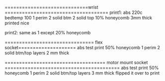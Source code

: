 =============================wrist ====================================
print1:
abs 220c
bedtemp 100
1 perim
2 solid btm
2 solid top
10% honeycomb
3mm thick
printed nice

print2:
same as 1 except
20% honeycomb

=============================== flex socket====================
abs test print
50% honeycomb
1 perim
2 solid btm/top layers
2 mm thick

===================================  motor mount socket ========================================
abs test print
50% honeycomb
1 perim
2 solid btm/top layers
3 mm thick
flipped it over to print